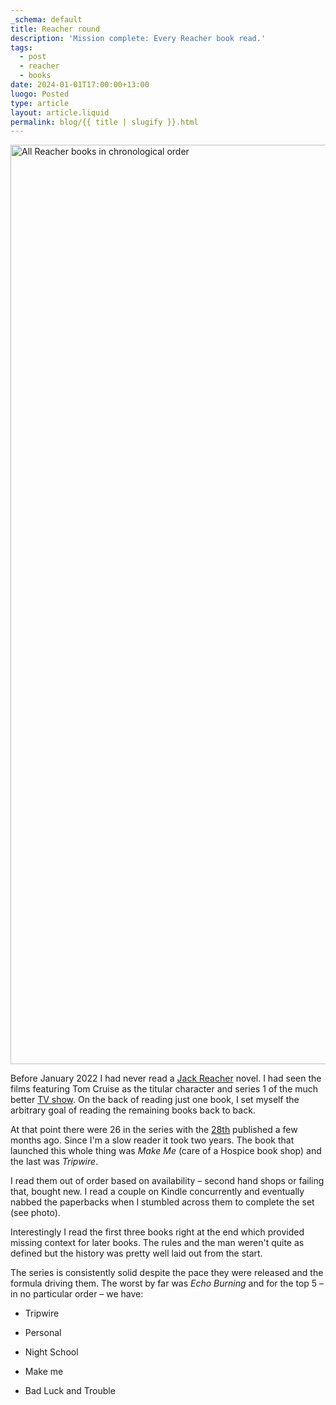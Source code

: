 ```yaml
---
_schema: default
title: Reacher round
description: 'Mission complete: Every Reacher book read.'
tags:
  - post
  - reacher
  - books
date: 2024-01-01T17:00:00+13:00
luogo: Posted
type: article
layout: article.liquid
permalink: blog/{{ title | slugify }}.html
---
```

<img src="/img/reacher-books.png" alt="All Reacher books in chronological order" title="All Reacher books in chronological order" height="1471" width="3839" />

Before January 2022 I had never read a [Jack Reacher]() novel. I had seen the films featuring Tom Cruise as the titular character and series 1 of the much better [TV show](). On the back of reading just one book, I set myself the arbitrary goal of reading the remaining books back to back.

At that point there were 26 in the series with the <a href="https://www.penguin.co.nz/books/the-secret-9780552177566" title="The Secret by Lee and Andrew Child" target="_blank" rel="noopener">28th</a> published a few months ago. Since I'm a slow reader it took two years. The book that launched this whole thing was *Make Me* (care of a Hospice book shop) and the last was *Tripwire*.

I read them out of order based on availability – second hand shops or failing that, bought new. I read a couple on Kindle concurrently and eventually nabbed the paperbacks when I stumbled across them to complete the set (see photo).

Interestingly I read the first three books right at the end which provided missing context for later books. The rules and the man weren't quite as defined but the history was pretty well laid out from the start.

The series is consistently solid despite the pace they were released and the formula driving them. The worst by far was *Echo Burning* and for the top 5 – in no particular order – we have:

* Tripwire

* Personal

* Night School

* Make me

* Bad Luck and Trouble